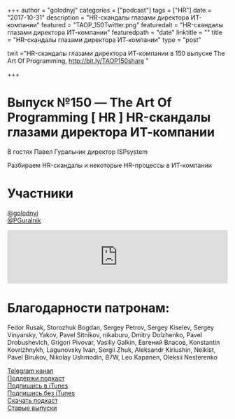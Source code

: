 +++
author = "golodnyj"
categories = ["podcast"]
tags = ["HR"]
date = "2017-10-31"
description = "HR-скандалы глазами директора ИТ-компании"
featured = "TAOP_150Twitter.png"
featuredalt = "HR-скандалы глазами директора ИТ-компании"
featuredpath = "date"
linktitle = ""
title = "HR-скандалы глазами директора ИТ-компании"
type = "post"

twit ="HR-скандалы глазами директора ИТ-компании в 150 выпуске The Art Of Programming, http://bit.ly/TAOP150share "

+++
# Выпуск №150 — The Art Of Programming [ HR ] HR-скандалы глазами директора ИТ-компании

В гостях Павел Гуральник директор ISPsystem  
  
Разбираем HR-скандалы и некоторые HR-процессы в ИТ-компании  

# Участники
[@golodnyj](https://twitter.com/golodnyj/)    
[@PGuralnik](https://twitter.com/PGuralnik)  

<iframe title="Выпуск №150 — The Art Of Programming [ HR ] HR-скандалы глазами директора ИТ-компании" src="https://www.podbean.com/media/player/d2mbm-79c895?from=usersite&skin=1&share=1&fonts=Helvetica&auto=0&download=1&version=1" height="122" width="100%" style="border: none;" scrolling="no" data-name="pb-iframe-player"></iframe>

# Благодарности патронам: 
Fedor Rusak, Storozhuk Bogdan, Sergey Petrov, Sergey Kiselev, Sergey Vinyarsky, Yakov, Pavel Sitnikov, nikaburu, Dmitry Dolzhenko, Pavel Drobushevich, Grigori Pivovar, Vasiliy Galkin, Евгений Власов, Konstantin Kovrizhnykh, Lagunovsky Ivan, Sergii Zhuk, Aleksandr Kiriushin, Neikist, Pavel Birukov, Nikolay Ushmodin, B7W, Leo Kapanen, Oleksii Nesterenko

[Telegram канал](http://bit.ly/taoplive)  
[Поддержи подкаст](http://bit.ly/TAOPpatron)  
[Подпишись в iTunes](http://bit.ly/TAOPiTunes)  
[Подпишись без iTunes](http://bit.ly/TAOPrss)   
[Скачать подкаст](http://bit.ly/TAOP150mp3)  
[Старые выпуски](http://bit.ly/oldtaop)